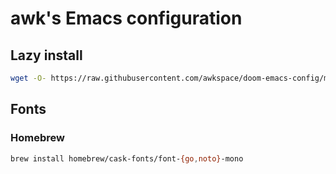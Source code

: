 # awk's Emacs configuration

## Lazy install

```bash
wget -O- https://raw.githubusercontent.com/awkspace/doom-emacs-config/master/setup.sh | bash
```
## Fonts

### Homebrew

```bash
brew install homebrew/cask-fonts/font-{go,noto}-mono
```
